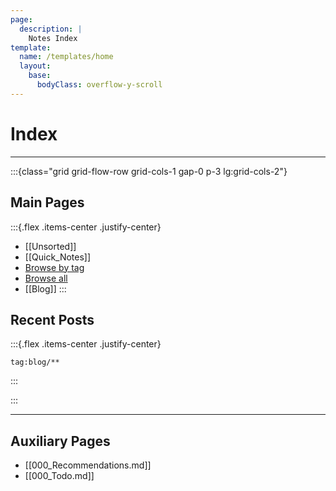 ```yaml
---
page:
  description: |
    Notes Index 
template:
  name: /templates/home
  layout:
    base:
      bodyClass: overflow-y-scroll 
---
```


# Index

---

:::{class="grid grid-flow-row grid-cols-1 gap-0 p-3 lg:grid-cols-2"}

## Main Pages

:::{.flex .items-center .justify-center}

- [[Unsorted]]
- [[Quick_Notes]]
- [Browse by tag](-/tags)
- [Browse all](-/all)
- [[Blog]]
:::


## Recent Posts


:::{.flex .items-center .justify-center}


```query {.timeline}
tag:blog/**
```


:::


:::

---


## Auxiliary Pages

- [[000_Recommendations.md]]
- [[000_Todo.md]]

<!--## Timers-->

<!--:::{class="grid grid-flow-row grid-cols-1 gap-0 p-3 lg:grid-cols-2"}-->
<!--<iframe src="https://indify.co/widgets/live/countdown/yT8LD2nPSIrjlVwnprlW"></iframe>-->
<!--<iframe src="https://indify.co/widgets/live/countdown/h8ZzqlmJF6IZxx2bhZqD"></iframe>-->
<!--<iframe src="-->
<!--https://indify.co/widgets/live/countdown/LaagAnItmSGmJnvtsZfZ"></iframe>-->

<!--<iframe src="https://indify.co/widgets/live/countdown/MUneFNuacOw1xMbTKidz"></iframe>-->
<!--<iframe src="https://indify.co/widgets/live/countdown/2laxmHoH1erwI6jfHCEj"></iframe>-->
<!--:::-->


 






